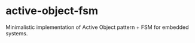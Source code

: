 # active-object-fsm
Minimalistic implementation of Active Object pattern + FSM for embedded systems.
